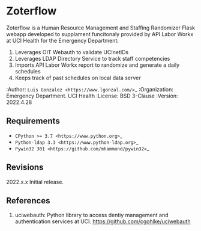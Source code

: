 Zoterflow
=========
Zoterflow is a Human Resource Management and Staffing Randomizer Flask webapp developed to supplament funcitonaly provided by API Labor Workx at UCI Health for the Emergency Department:
1. Leverages OIT Webauth to validate UCInetIDs
2. Leverages LDAP Directory Service to track staff competencies
3. Imports API Labor Workx report to randomize and generate a daily schedules
4. Keeps track of past schedules on local data server

:Author:
  `Luis Gonzalez <https://www.lgonzal.com/>`_
:Organization:
  Emergency Department. UCI Health
:License: BSD 3-Clause
:Version: 2022.4.28

Requirements
------------
* `CPython >= 3.7 <https://www.python.org>`_
* `Python-ldap 3.3 <https://www.python-ldap.org>`_
* `Pywin32 301 <https://github.com/mhammond/pywin32>`_

Revisions
---------
2022.x.x
    Initial release.

References
----------
1. uciwebauth: Python library to access dentiy management and authentication services at UCI.
https://github.com/cgohlke/uciwebauth


